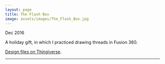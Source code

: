 ```yaml
---
layout: page
title: The Flash Box
image: assets/images/The_Flash_Box.jpg
---
```

Dec 2016

A holiday gift, in which I practiced drawing threads in Fusion 360.

[Design files on Thingiverse](https://www.thingiverse.com/thing:2022943).

<hr class="major" />
